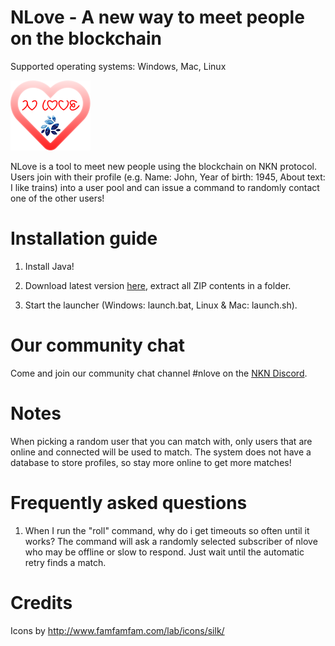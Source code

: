 # NLove - A new way to meet people on the blockchain
Supported operating systems: Windows, Mac, Linux

![logo](src/main/java/resources/logo.png)

NLove is a tool to meet new people using the blockchain on NKN protocol.
Users join with their profile (e.g. Name: John, Year of birth: 1945, About text: 
I like trains) into a user pool and can issue a command to randomly contact one of the 
other users!

# Installation guide

1) Install Java!

2) Download latest version [here](https://github.com/zero24x/nlove/releases/latest/download/nlove.zip), extract all ZIP contents in a folder.

3) Start the launcher (Windows: launch.bat, Linux & Mac: launch.sh).

# Our community chat

Come and join our community chat channel #nlove on the [NKN Discord](https://discord.gg/8Yawr6z).

# Notes

When picking a random user that you can match with, only users that are online and connected 
will be used to match. The system does not have a database to store profiles, so stay 
more online to get more matches!

# Frequently asked questions

1) When I run the "roll" command, why do i get timeouts so often until it works? The 
command will ask a randomly selected subscriber of nlove who may be offline or slow 
to respond. Just wait until the automatic retry finds a match.

# Credits
Icons by http://www.famfamfam.com/lab/icons/silk/
